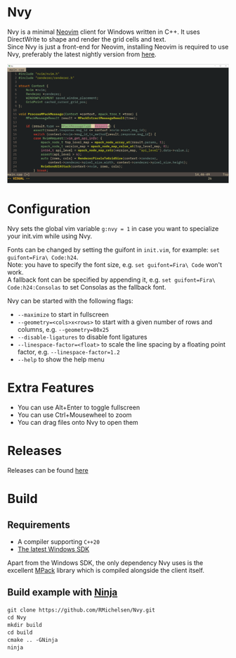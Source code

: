 # Nvy
Nvy is a minimal [Neovim](https://neovim.io/) client for Windows written in C++.
It uses DirectWrite to shape and render the grid cells and text.\
Since Nvy is just a front-end for Neovim, installing Neovim is required to use Nvy, preferably the
latest nightly version from [here](https://github.com/neovim/neovim/releases).

![](resources/client.png)

# Configuration
Nvy sets the global vim variable `g:nvy = 1` in case you want to specialize your init.vim while using Nvy.

Fonts can be changed by setting the guifont in `init.vim`, for example:
`set guifont=Fira\ Code:h24`. <br>
Note: you have to specify the font size, e.g. `set guifont=Fira\ Code` won't work. <br>
A fallback font can be specified by appending it, e.g. `set guifont=Fira\ Code:h24:Consolas` to set Consolas as the fallback font.

Nvy can be started with the following flags:
- `--maximize` to start in fullscreen
- `--geometry=<cols>x<rows>` to start with a given number of rows and columns, e.g. `--geometry=80x25`
- `--disable-ligatures` to disable font ligatures
- `--linespace-factor=<float>` to scale the line spacing by a floating point factor, e.g. `--linespace-factor=1.2`
- `--help` to show the help menu

# Extra Features
- You can use Alt+Enter to toggle fullscreen
- You can use Ctrl+Mousewheel to zoom
- You can drag files onto Nvy to open them

# Releases
Releases can be found [here](https://github.com/RMichelsen/Nvy/releases)

# Build
## Requirements
- A compiler supporting `C++20`
- [The latest Windows SDK](https://developer.microsoft.com/en-us/windows/downloads/windows-10-sdk/)

Apart from the Windows SDK, the only dependency Nvy uses is the excellent [MPack](https://github.com/ludocode/mpack) library
which is compiled alongside the client itself.

## Build example with [Ninja](https://ninja-build.org/)
`git clone https://github.com/RMichelsen/Nvy.git`\
`cd Nvy`\
`mkdir build`\
`cd build`\
`cmake .. -GNinja`\
`ninja`
